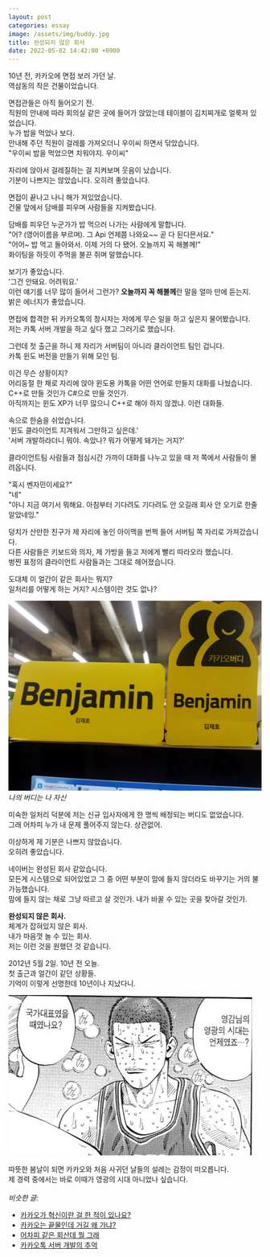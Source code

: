 ```yaml
---
layout: post
categories: essay
image: /assets/img/buddy.jpg
title: 완성되지 않은 회사
date: 2022-05-02 14:42:00 +0900
---
```


10년 전, 카카오에 면접 보러 가던 날.  
역삼동의 작은 건물이었습니다.

면접관들은 아직 들어오기 전.  
직원의 안내에 따라 회의실 같은 곳에 들어가 앉았는데 테이블이 김치찌개로 얼룩져 있었습니다.  
누가 밥을 먹었나 보다.  
안내해 주던 직원이 걸레를 가져오더니 우이씨 하면서 닦았습니다.  
"우이씨 밥을 먹었으면 치워야지. 우이씨"

자리에 앉아서 걸레질하는 걸 지켜보며 웃음이 났습니다.  
기분이 나쁘지는 않았습니다. 오히려 좋았습니다.

면접이 끝나고 나니 해가 져있었습니다.  
건물 앞에서 담배를 피우며 사람들을 지켜봤습니다.

담배를 피우던 누군가가 밥 먹으러 나가는 사람에게 말합니다.  
"어? (영어이름을 부르며). 그 Api 언제쯤 나와요~~ 곧 다 된다믄서요."  
"어어~ 밥 먹고 돌아와서. 이제 거의 다 됐어. 오늘까지 꼭 해볼께!"  
화이팅을 하듯이 주먹을 불끈 쥐며 말했습니다.

보기가 좋았습니다.  
'그건 안돼요. 어려워요.'  
이런 얘기를 너무 많이 들어서 그런가? **오늘까지 꼭 해볼께**란 말을 얼마 만에 듣는지.  
밝은 에너지가 좋았습니다.

면접에 합격한 뒤 카카오톡의 창시자는 저에게 무슨 일을 하고 싶은지 물어봤습니다.  
저는 카톡 서버 개발을 하고 싶다 했고 그러기로 했습니다.

그런데 첫 출근을 하니 제 자리가 서버팀이 아니라 클라이언트 팀인 겁니다.  
카톡 윈도 버전을 만들기 위해 모인 팀.

이건 무슨 상황이지?  
어리둥절 한 채로 자리에 앉아 윈도용 카톡을 어떤 언어로 만들지 대화를 나눴습니다.  
C++로 만들 것인가 C#으로 만들 것인가.  
아직까지는 윈도 XP가 너무 많으니 C++로 해야 하지 않겠냐. 이런 대화들.

속으로 한숨을 쉬었습니다.  
'윈도 클라이언트 지겨워서 그만하고 싶은데.'  
'서버 개발하라더니 뭐야. 속았나? 뭐가 어떻게 돼가는 거지?'

클라이언트팀 사람들과 점심시간 가까이 대화를 나누고 있을 때 저 쪽에서 사람들이 몰려옵니다.  

"혹시 벤자민이세요?"  
"네"  
"아니 지금 여기서 뭐해요. 아침부터 기다려도 기다려도 안 오길래 회사 안 오기로 한줄 알았네잉."

덩치가 산만한 친구가 제 자리에 놓인 아이맥을 번쩍 들어 서버팀 쪽 자리로 가져갔습니다.  
다른 사람들은 키보드와 의자, 제 가방을 들고 저에게 빨리 따라오라 했습니다.  
벙찐 표정의 클라이언트 사람들과는 그대로 헤어졌습니다. 

도대체 이 얼간이 같은 회사는 뭐지?  
일처리를 어떻게 하는 거지? 시스템이란 것도 없나?

![](/assets/img/buddy.jpg)  
*나의 버디는 나 자신*

미숙한 일처리 덕분에 저는 신규 입사자에게 한 명씩 배정되는 버디도 없었습니다.  
그래 어차피 누가 내 문제 풀어주지 않는다. 상관없어.

이상하게 제 기분은 나쁘지 않았습니다.  
오히려 좋았습니다.

네이버는 완성된 회사 같았습니다.  
모든게 시스템으로 되어있었고 그 중 어떤 부분이 맘에 들지 않더라도 바꾸기는 거의 불가능했습니다.  
맘에 들지 않는 채로 그냥 따르고 살 것인가. 내가 바꿀 수 있는 곳을 찾아갈 것인가.  

**완성되지 않은 회사.**  
체계가 잡혀있지 않은 회사.  
내가 마음껏 놀 수 있는 회사.  
저는 이런 것을 원했던 것 같습니다.

2012년 5월 2일. 10년 전 오늘.  
첫 출근과 얼간이 같던 상황들.  
기억이 이렇게 선명한데 10년이나 지났다니.

![](/assets/img/glory.jpg)  

따뜻한 봄날이 되면 카카오와 처음 사귀던 날들의 설레는 감정이 떠오릅니다.  
제 경력 중에서는 바로 이때가 영광의 시대 아니었나 싶습니다.
<br>
<br>
*비슷한 글:*
* [카카오가 혁신이란 걸 한 적이 있나요?](https://brunch.co.kr/@buildingking/76)
* [카카오는 끝물인데 거길 왜 가냐?](/essay/2022/04/25/kakao-is-over.html)
* [어차피 같은 회산데 뭘 그래](/essay/2022/04/17/nhn-to-nbp.html)
* [카카오톡 서버 개발의 추억](/essay/2022/10/16/kakaotalk-server-development.html)
